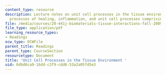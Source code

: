 ```yaml
---
content_type: resource
description: Lecture notes on unit cell processes in the tissue environment, definitions,
  processes of healing, inflammation, and unit cell processes comprising healing.
file: /media/courses/20-441j-biomaterials-tissue-interactions-fall-2009/6dbd6ca916ddc3f9cdd653a2a05fd5e3_MIT20_441JF09_read03_notes.pdf
file_type: application/pdf
learning_resource_types:
- Readings
ocw_type: OCWFile
parent_title: Readings
parent_type: CourseSection
resourcetype: Document
title: 'Unit Cell Processes in the Tissue Environment '
uid: 6dbd6ca9-16dd-c3f9-cdd6-53a2a05fd5e3
---
```

